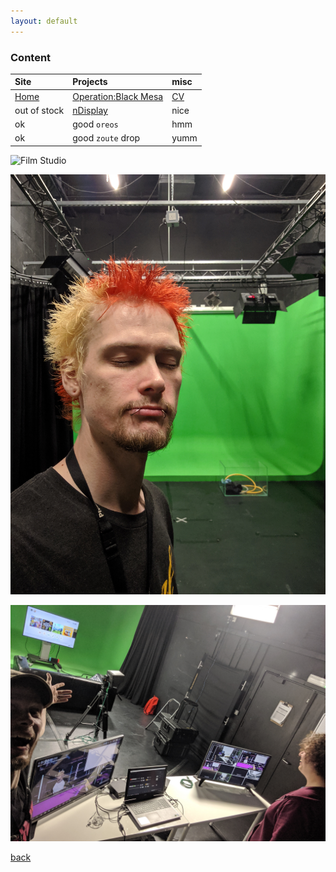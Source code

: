 ```yaml
---
layout: default
---
```


### Content

| Site         | Projects          | misc |
|:-------------|:------------------|:------|
| [Home](./index.md)           | [Operation:Black Mesa](./another-page.md) | [CV](./OliverCurtis.pdf)  |
| out of stock | [nDisplay](./nDisplay.md)   | nice  |
| ok           | good `oreos`      | hmm   |
| ok           | good `zoute` drop | yumm  |


![Film Studio](./images/projects/nDisplay/film_studio_3.jpg)

![Film Studio](./images/projects/nDisplay/film_studio_2.jpg)

![Film Studio](./images/projects/nDisplay/film_studio_1.jpg)

[back](./)